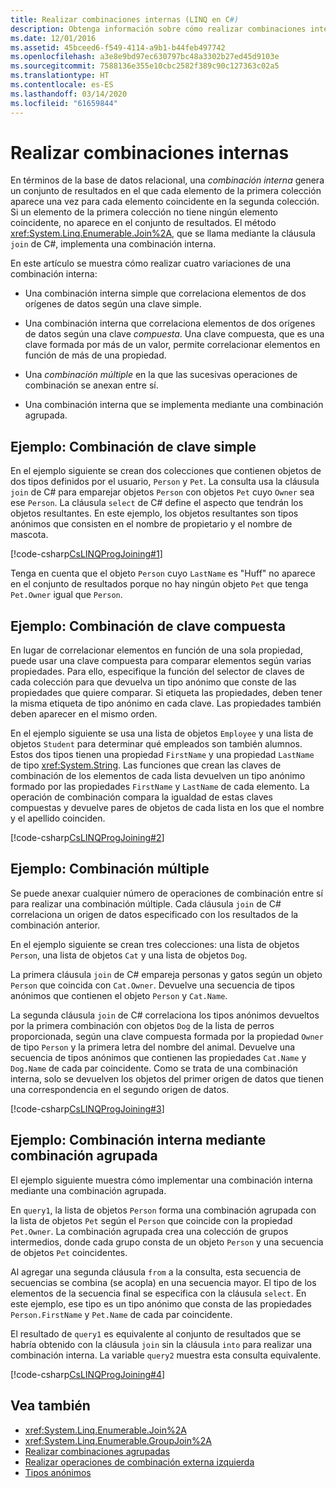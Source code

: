 ```yaml
---
title: Realizar combinaciones internas (LINQ en C#)
description: Obtenga información sobre cómo realizar combinaciones internas con LINQ en C#.
ms.date: 12/01/2016
ms.assetid: 45bceed6-f549-4114-a9b1-b44feb497742
ms.openlocfilehash: a3e8e9bd97ec630797bc48a3302b27ed45d9103e
ms.sourcegitcommit: 7588136e355e10cbc2582f389c90c127363c02a5
ms.translationtype: HT
ms.contentlocale: es-ES
ms.lasthandoff: 03/14/2020
ms.locfileid: "61659844"
---
```

# <a name="perform-inner-joins"></a>Realizar combinaciones internas

En términos de la base de datos relacional, una *combinación interna* genera un conjunto de resultados en el que cada elemento de la primera colección aparece una vez para cada elemento coincidente en la segunda colección. Si un elemento de la primera colección no tiene ningún elemento coincidente, no aparece en el conjunto de resultados. El método <xref:System.Linq.Enumerable.Join%2A>, que se llama mediante la cláusula `join` de C#, implementa una combinación interna.

En este artículo se muestra cómo realizar cuatro variaciones de una combinación interna:

- Una combinación interna simple que correlaciona elementos de dos orígenes de datos según una clave simple.

- Una combinación interna que correlaciona elementos de dos orígenes de datos según una clave *compuesta*. Una clave compuesta, que es una clave formada por más de un valor, permite correlacionar elementos en función de más de una propiedad.

- Una *combinación múltiple* en la que las sucesivas operaciones de combinación se anexan entre sí.

- Una combinación interna que se implementa mediante una combinación agrupada.

## <a name="example---simple-key-join"></a>Ejemplo: Combinación de clave simple

En el ejemplo siguiente se crean dos colecciones que contienen objetos de dos tipos definidos por el usuario, `Person` y `Pet`. La consulta usa la cláusula `join` de C# para emparejar objetos `Person` con objetos `Pet` cuyo `Owner` sea ese `Person`. La cláusula `select` de C# define el aspecto que tendrán los objetos resultantes. En este ejemplo, los objetos resultantes son tipos anónimos que consisten en el nombre de propietario y el nombre de mascota.

[!code-csharp[CsLINQProgJoining#1](~/samples/snippets/csharp/concepts/linq/how-to-perform-inner-joins_1.cs)]

Tenga en cuenta que el objeto `Person` cuyo `LastName` es "Huff" no aparece en el conjunto de resultados porque no hay ningún objeto `Pet` que tenga `Pet.Owner` igual que `Person`.

## <a name="example---composite-key-join"></a>Ejemplo: Combinación de clave compuesta

En lugar de correlacionar elementos en función de una sola propiedad, puede usar una clave compuesta para comparar elementos según varias propiedades. Para ello, especifique la función del selector de claves de cada colección para que devuelva un tipo anónimo que conste de las propiedades que quiere comparar. Si etiqueta las propiedades, deben tener la misma etiqueta de tipo anónimo en cada clave. Las propiedades también deben aparecer en el mismo orden.

En el ejemplo siguiente se usa una lista de objetos `Employee` y una lista de objetos `Student` para determinar qué empleados son también alumnos. Estos dos tipos tienen una propiedad `FirstName` y una propiedad `LastName` de tipo <xref:System.String>. Las funciones que crean las claves de combinación de los elementos de cada lista devuelven un tipo anónimo formado por las propiedades `FirstName` y `LastName` de cada elemento. La operación de combinación compara la igualdad de estas claves compuestas y devuelve pares de objetos de cada lista en los que el nombre y el apellido coinciden.

[!code-csharp[CsLINQProgJoining#2](~/samples/snippets/csharp/concepts/linq/how-to-perform-inner-joins_2.cs)]

## <a name="example---multiple-join"></a>Ejemplo: Combinación múltiple

Se puede anexar cualquier número de operaciones de combinación entre sí para realizar una combinación múltiple. Cada cláusula `join` de C# correlaciona un origen de datos especificado con los resultados de la combinación anterior.

En el ejemplo siguiente se crean tres colecciones: una lista de objetos `Person`, una lista de objetos `Cat` y una lista de objetos `Dog`.

La primera cláusula `join` de C# empareja personas y gatos según un objeto `Person` que coincida con `Cat.Owner`. Devuelve una secuencia de tipos anónimos que contienen el objeto `Person` y `Cat.Name`.

La segunda cláusula `join` de C# correlaciona los tipos anónimos devueltos por la primera combinación con objetos `Dog` de la lista de perros proporcionada, según una clave compuesta formada por la propiedad `Owner` de tipo `Person` y la primera letra del nombre del animal. Devuelve una secuencia de tipos anónimos que contienen las propiedades `Cat.Name` y `Dog.Name` de cada par coincidente. Como se trata de una combinación interna, solo se devuelven los objetos del primer origen de datos que tienen una correspondencia en el segundo origen de datos.

[!code-csharp[CsLINQProgJoining#3](~/samples/snippets/csharp/concepts/linq/how-to-perform-inner-joins_3.cs)]

## <a name="example---inner-join-by-using-grouped-join"></a>Ejemplo: Combinación interna mediante combinación agrupada

El ejemplo siguiente muestra cómo implementar una combinación interna mediante una combinación agrupada.

En `query1`, la lista de objetos `Person` forma una combinación agrupada con la lista de objetos `Pet` según el `Person` que coincide con la propiedad `Pet.Owner`. La combinación agrupada crea una colección de grupos intermedios, donde cada grupo consta de un objeto `Person` y una secuencia de objetos `Pet` coincidentes.

Al agregar una segunda cláusula `from` a la consulta, esta secuencia de secuencias se combina (se acopla) en una secuencia mayor. El tipo de los elementos de la secuencia final se especifica con la cláusula `select`. En este ejemplo, ese tipo es un tipo anónimo que consta de las propiedades `Person.FirstName` y `Pet.Name` de cada par coincidente.

El resultado de `query1` es equivalente al conjunto de resultados que se habría obtenido con la cláusula `join` sin la cláusula `into` para realizar una combinación interna. La variable `query2` muestra esta consulta equivalente.

[!code-csharp[CsLINQProgJoining#4](~/samples/snippets/csharp/concepts/linq/how-to-perform-inner-joins_4.cs)]

## <a name="see-also"></a>Vea también

- <xref:System.Linq.Enumerable.Join%2A>
- <xref:System.Linq.Enumerable.GroupJoin%2A>
- [Realizar combinaciones agrupadas](perform-grouped-joins.md)
- [Realizar operaciones de combinación externa izquierda](perform-left-outer-joins.md)
- [Tipos anónimos](../programming-guide/classes-and-structs/anonymous-types.md)
